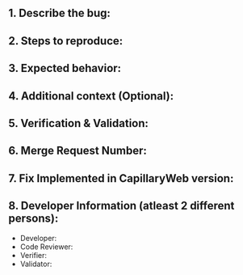 ## 1. Describe the bug:
<!-- A clear and concise description of what the bug is -->



## 2. Steps to reproduce:
<!-- Steps to reproduce the behavior -->



## 3. Expected behavior:
<!-- A clear and concise description of what you expected to happen  -->



## 4. Additional context (Optional):
<!-- Include any logs that would be helpful to diagnose the problem -->



## 5. Verification & Validation:
<!-- Meets Clinical Requirements: Validation Question: Pass/Fail --> 


## 6. Merge Request Number:
<!-- Developer to add merge request link --> 


## 7. Fix Implemented in CapillaryWeb version:
<!-- The version of clab where this bug fix will be deployed to --> 


## 8. Developer Information (atleast 2 different persons):

- Developer:
- Code Reviewer:
- Verifier:
- Validator:
